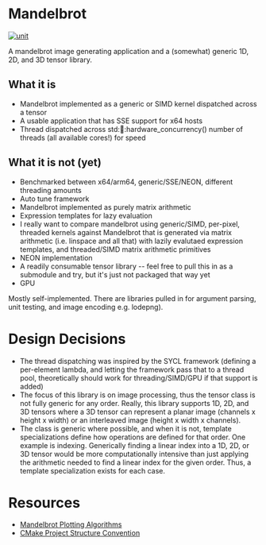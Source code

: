 # Mandelbrot
[![unit](https://github.com/matthew-james-laidlaw/Matrix/actions/workflows/unit.yml/badge.svg?branch=main)](https://github.com/matthew-james-laidlaw/Matrix/actions/workflows/unit.yml)

A mandelbrot image generating application and a (somewhat) generic 1D, 2D, and 3D tensor library.

## What it is
* Mandelbrot implemented as a generic or SIMD kernel dispatched across a tensor
* A usable application that has SSE support for x64 hosts
* Thread dispatched across std::thread::hardware_concurrency() number of threads (all available cores!) for speed
## What it is not (yet)
* Benchmarked between x64/arm64, generic/SSE/NEON, different threading amounts
* Auto tune framework
* Mandelbrot implemented as purely matrix arithmetic
* Expression templates for lazy evaluation
* I really want to compare mandelbrot using generic/SIMD, per-pixel, threaded kernels against Mandelbrot that is generated via matrix arithmetic (i.e. linspace and all that) with lazily evalutaed expression templates, and threaded/SIMD matrix arithmetic primitives
* NEON implementation
* A readily consumable tensor library -- feel free to pull this in as a submodule and try, but it's just not packaged that way yet
* GPU

Mostly self-implemented. There are libraries pulled in for argument parsing, unit testing, and image encoding e.g. lodepng).

# Design Decisions
* The thread dispatching was inspired by the SYCL framework (defining a per-element lambda, and letting the framework pass that to a thread pool, theoretically should work for threading/SIMD/GPU if that support is added)
* The focus of this library is on image processing, thus the tensor class is not fully generic for any order. Really, this library supports 1D, 2D, and 3D tensors where a 3D tensor can represent a planar image (channels x height x width) or an interleaved image (height x width x channels).
* The class is generic where possible, and when it is not, template specializations define how operations are defined for that order. One example is indexing. Generically finding a linear index into a 1D, 2D, or 3D tensor would be more computationally intensive than just applying the arithmetic needed to find a linear index for the given order. Thus, a template specialization exists for each case.

# Resources
* [Mandelbrot Plotting Algorithms](https://en.wikipedia.org/wiki/Plotting_algorithms_for_the_Mandelbrot_set#Continuous_(smooth)_coloring)
* [CMake Project Structure Convention](https://cliutils.gitlab.io/modern-cmake/chapters/basics/structure.html)
